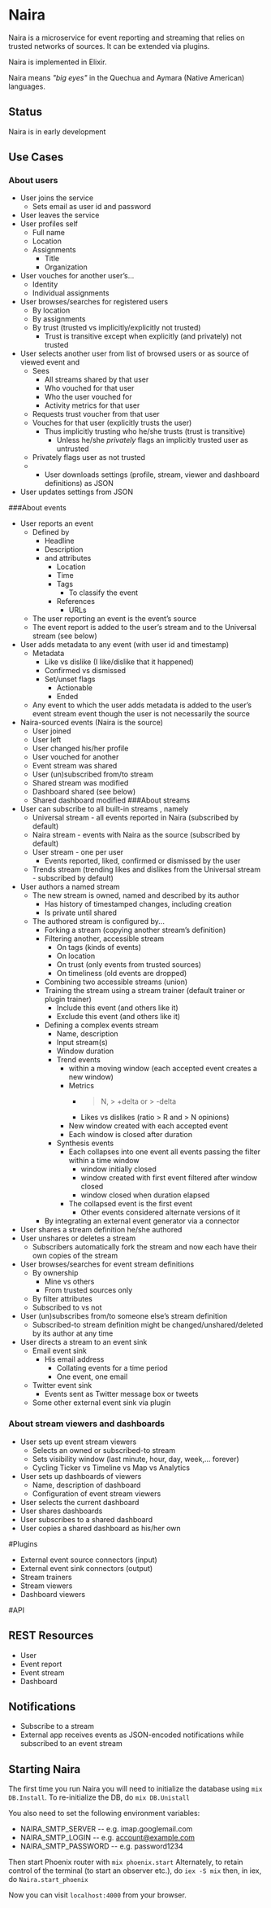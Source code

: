 # Naira

Naira is a microservice for event reporting and streaming that relies on 
trusted networks of sources. It can be extended via plugins.

Naira is implemented in Elixir.

Naira means _"big eyes"_ in the Quechua and Aymara (Native American) languages.

## Status
Naira is in early development

## Use Cases

### About users
* User joins the service
   * Sets email as user id and password
* User leaves the service
* User profiles self
   * Full name
   * Location
   * Assignments
      * Title
      * Organization
* User vouches for another user’s...
   * Identity
   * Individual assignments
* User browses/searches for registered users
   * By location
   * By assignments
   * By trust (trusted vs implicitly/explicitly not trusted)
      * Trust is transitive except when explicitly (and privately) not trusted
* User selects another user from list of browsed users or as source of viewed event and 
   * Sees 
      * All streams shared by that user
      * Who vouched for that user
      * Who the user vouched for
      * Activity metrics for that user
   * Requests trust voucher from that user
   * Vouches for that user (explicitly trusts the user) 
      * Thus implicitly trusting who he/she trusts (trust is transitive)
         * Unless he/she *privately* flags an implicitly trusted user as untrusted 
   * Privately flags user as not trusted
   * * User downloads settings (profile, stream, viewer and dashboard definitions) as JSON
* User updates settings from JSON

###About events
* User reports an event 
   * Defined by
      * Headline
      * Description
      * and attributes
         * Location
         * Time
         * Tags
            * To classify the event
         * References
            * URLs
   * The user reporting an event is the event’s source
   * The event report is added to the user’s stream and to the Universal stream (see below)
* User adds metadata to any event (with user id and timestamp)
   * Metadata
      * Like vs dislike (I like/dislike that it happened)
      * Confirmed vs dismissed
      * Set/unset flags
         * Actionable
         * Ended
   * Any event to which the user adds metadata is added to the user’s event stream event though the user is not necessarily the source
* Naira-sourced events (Naira is the source)
   * User joined
   * User left
   * User changed his/her profile
   * User vouched for another
   * Event stream was shared
   * User (un)subscribed from/to stream
   * Shared stream was modified
   * Dashboard shared (see below)
   * Shared dashboard modified
###About streams
* User can subscribe to all built-in streams , namely
   * Universal stream - all events reported in Naira (subscribed by default)
   * Naira stream - events with Naira as the source (subscribed by default)
   * User stream - one per user
      * Events reported, liked, confirmed or dismissed by the user
   * Trends stream (trending likes and dislikes from the Universal stream - subscribed by default)
* User authors a named stream
   * The new stream is owned, named and described by its author
      * Has history of timestamped changes, including creation
      * Is private until shared
   * The authored stream is configured by...
      * Forking a stream (copying another stream’s definition)
      * Filtering another, accessible stream
         * On tags (kinds of events)
         * On location
         * On trust (only events from trusted sources)
         * On timeliness (old events are dropped)
      * Combining two accessible streams (union)
      * Training the stream using a stream trainer (default trainer or plugin trainer)
         * Include this event (and others like it)
         * Exclude this event (and others like it)
      * Defining a complex events stream
         * Name, description
         * Input stream(s)
         * Window duration
         * Trend events 
            * within a moving window (each accepted event creates a new window)
            * Metrics
               * > N, > +delta or > -delta
               * Likes vs dislikes (ratio > R and > N opinions)
            * New window created with each accepted event
            * Each window is closed after duration
         * Synthesis events
            * Each collapses into one event all events passing the filter within a time window
               * window initially closed
               * window created with first event filtered after window closed
               * window closed when duration elapsed
            * The collapsed event is the first event
               * Other events considered alternate versions of it 
      * By integrating an external event generator via a connector
* User shares a stream definition he/she authored
* User unshares or deletes a stream
   * Subscribers automatically fork the stream and now each have their own copies of the stream
* User browses/searches for event stream definitions
   * By ownership
      * Mine vs others
      * From trusted sources only
   * By filter attributes
   * Subscribed to vs not
* User (un)subscribes from/to someone else’s stream definition
   * Subscribed-to stream definition might be changed/unshared/deleted by its author at any time
* User directs a stream to an event sink
   * Email event sink
      * His email address
         * Collating events for a time period
         * One event, one email
   * Twitter event sink
      * Events sent as Twitter message box or tweets
   * Some other external event sink via plugin
### About stream viewers and dashboards
* User sets up event stream viewers
   * Selects an owned or subscribed-to stream
   * Sets visibility window (last minute, hour, day, week,... forever)
   * Cycling Ticker vs Timeline vs Map vs Analytics
* User sets up dashboards of viewers
   * Name, description of dashboard
   * Configuration of event stream viewers
* User selects  the current dashboard
* User shares dashboards
* User subscribes to a shared dashboard
* User copies a shared dashboard as his/her own

#Plugins
* External event source connectors (input)
* External event sink connectors (output)
* Stream trainers
* Stream viewers
* Dashboard viewers

#API
## REST Resources
* User
* Event report
* Event stream
* Dashboard


## Notifications
* Subscribe to a stream
* External app receives events as JSON-encoded notifications while subscribed to an event stream

## Starting Naira

The first time you run Naira you will need to initialize the database using `mix DB.Install`.
To re-initialize the DB, do `mix DB.Unistall`

You also need to set the following environment variables:
* NAIRA_SMTP_SERVER -- e.g. imap.googlemail.com
* NAIRA_SMTP_LOGIN  -- e.g. account@example.com
* NAIRA_SMTP_PASSWORD -- e.g. password1234

Then start Phoenix router with `mix phoenix.start`
Alternately, to retain control of the terminal (to start an observer etc.), do `iex -S mix` then, in iex, do `Naira.start_phoenix`

Now you can visit `localhost:4000` from your browser.
